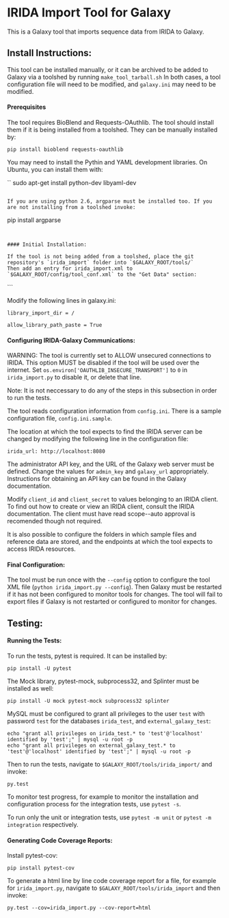 IRIDA Import Tool for Galaxy
============================

This is a Galaxy tool that imports sequence data from IRIDA to Galaxy.


Install Instructions:
---------------------

This tool can be installed manually, or it can be archived to be added to Galaxy via a toolshed by running `make_tool_tarball.sh`
In both cases, a tool configuration file will need to be modified, and `galaxy.ini` may need to be modified.


#### Prerequisites

The tool requires BioBlend and Requests-OAuthlib. The tool should install them if it is being installed from a toolshed.
They can be manually installed by:

```
pip install bioblend requests-oauthlib
```

You may need to install the Pythin and YAML development libraries. On Ubuntu, you can install them with:

``
sudo apt-get install python-dev libyaml-dev
```

If you are using python 2.6, argparse must be installed too. If you are not installing from a toolshed invoke:

```
pip install argparse
```


#### Initial Installation:

If the tool is not being added from a toolshed, place the git repository's `irida_import` folder into `$GALAXY_ROOT/tools/`
Then add an entry for irida_import.xml to `$GALAXY_ROOT/config/tool_conf.xml` to the "Get Data" section:

```
<tool file="irida_import/irida_import.xml" />
```

Modify the following lines in galaxy.ini:

```
library_import_dir = /
```

```
allow_library_path_paste = True
```


#### Configuring IRIDA-Galaxy Communications:

WARNING: The tool is currently set to ALLOW unsecured connections to IRIDA. This option MUST be disabled if the tool
 will be used over the internet. Set `os.environ['OAUTHLIB_INSECURE_TRANSPORT']` to `0` in `irida_import.py` to disable it, or delete that line.

Note: It is not neccessary to do any of the steps in this subsection in order to run the tests.


The tool reads configuration information from `config.ini`. There is a sample configuration file, `config.ini.sample`.

The location at which the tool expects to find the IRIDA server 
can be changed by modifying the following line in the configuration file:

```
irida_url: http://localhost:8080 
```

The administrator API key, and the URL of the Galaxy web server must be defined. 
Change the values for `admin_key` and `galaxy_url` appropriately. 
Instructions for obtaining an API key can be found in the Galaxy documentation.

Modify `client_id` and `client_secret` to values belonging to an IRIDA client. 
To find out how to create or view an IRIDA client, consult the IRIDA documentation. 
The client must have read scope--auto approval is recomended though not required.

It is also possible to configure the folders in which sample files and reference data are stored, and the endpoints at which the tool
expects to access IRIDA resources.


#### Final Configuration:

The tool must be run once with the `--config` option to configure the tool XML file (`python irida_import.py --config`). Then Galaxy must be restarted if it has not been configured to monitor tools for changes. The tool will fail to export files if Galaxy is not restarted or configured to monitor for changes.

Testing:
-------


#### Running the Tests:

To run the tests, pytest is required.
It can be installed by:

```
pip install -U pytest
```

The Mock library, pytest-mock, subprocess32, and Splinter must be installed as well:

```
pip install -U mock pytest-mock subprocess32 splinter
```

MySQL must be configured to grant all privileges to the user `test` with password `test` for the databases
`irida_test`, and `external_galaxy_test`:

```
echo "grant all privileges on irida_test.* to 'test'@'localhost' identified by 'test';" | mysql -u root -p
echo "grant all privileges on external_galaxy_test.* to 'test'@'localhost' identified by 'test';" | mysql -u root -p
```

Then to run the tests, navigate to `$GALAXY_ROOT/tools/irida_import/` and  invoke:

```
py.test
```

To monitor test progress, for example to monitor the installation and configuration process for the integration tests, use `pytest -s`.

To run only the unit or integration tests, use `pytest -m unit` or `pytest -m integration` respectively.


#### Generating Code Coverage Reports:

Install pytest-cov:

```
pip install pytest-cov
```

To generate a html line by line code coverage report for a file, for example for `irida_import.py`, navigate to `$GALAXY_ROOT/tools/irida_import` and then invoke:

```
py.test --cov=irida_import.py --cov-report=html
```



 
